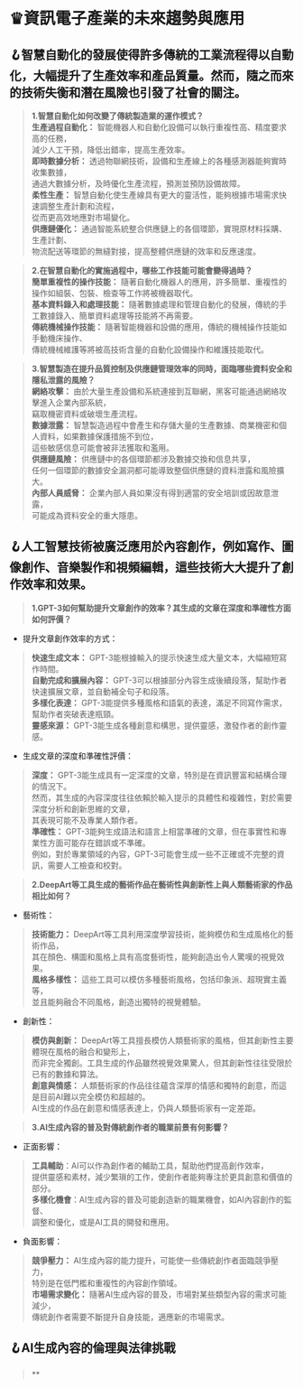 # ♛資訊電子產業的未來趨勢與應用  
## 🪝智慧自動化的發展使得許多傳統的工業流程得以自動化，大幅提升了生產效率和產品質量。然而，隨之而來的技術失衡和潛在風險也引發了社會的關注。  
> **1.智慧自動化如何改變了傳統製造業的運作模式？**  
> **生產過程自動化：** 智能機器人和自動化設備可以執行重複性高、精度要求高的任務，  
> 減少人工干預，降低出錯率，提高生產效率。  
> **即時數據分析：** 透過物聯網技術，設備和生產線上的各種感測器能夠實時收集數據，  
> 通過大數據分析，及時優化生產流程，預測並預防設備故障。  
> **柔性生產：** 智慧自動化使生產線具有更大的靈活性，能夠根據市場需求快速調整生產計劃和流程，  
> 從而更高效地應對市場變化。  
> **供應鏈優化：** 通過智能系統整合供應鏈上的各個環節，實現原材料採購、生產計劃、  
> 物流配送等環節的無縫對接，提高整體供應鏈的效率和反應速度。  

> **2.在智慧自動化的實施過程中，哪些工作技能可能會變得過時？**  
> **簡單重複性的操作技能：** 隨著自動化機器人的應用，許多簡單、重複性的操作如組裝、包裝、檢查等工作將被機器取代。  
> **基本資料錄入和處理技能：** 隨著數據處理和管理自動化的發展，傳統的手工數據錄入、簡單資料處理等技能將不再需要。  
> **傳統機械操作技能：** 隨著智能機器和設備的應用，傳統的機械操作技能如手動機床操作、  
> 傳統機械維護等將被高技術含量的自動化設備操作和維護技能取代。

>   **3.智慧製造在提升品質控制及供應鏈管理效率的同時，面臨哪些資料安全和隱私泄露的風險？**  
> **網絡攻擊：** 由於大量生產設備和系統連接到互聯網，黑客可能通過網絡攻擊進入企業內部系統，  
> 竊取機密資料或破壞生產流程。  
> **數據泄露：** 智慧製造過程中會產生和存儲大量的生產數據、商業機密和個人資料，如果數據保護措施不到位，  
> 這些敏感信息可能會被非法獲取和濫用。  
> **供應鏈風險：** 供應鏈中的各個環節都涉及數據交換和信息共享，  
> 任何一個環節的數據安全漏洞都可能導致整個供應鏈的資料泄露和風險擴大。  
> **內部人員威脅：** 企業內部人員如果沒有得到適當的安全培訓或因故意泄露，  
> 可能成為資料安全的重大隱患。  

## 🪝人工智慧技術被廣泛應用於內容創作，例如寫作、圖像創作、音樂製作和視頻編輯，這些技術大大提升了創作效率和效果。   
>  **1.GPT-3如何幫助提升文章創作的效率？其生成的文章在深度和準確性方面如何評價？**  
- 提升文章創作效率的方式：   
> **快速生成文本：** GPT-3能根據輸入的提示快速生成大量文本，大幅縮短寫作時間。   
> **自動完成和擴展內容：** GPT-3可以根據部分內容生成後續段落，幫助作者快速擴展文章，並自動補全句子和段落。  
> **多樣化表達：** GPT-3能提供多種風格和語氣的表達，滿足不同寫作需求，幫助作者突破表達瓶頸。  
> **靈感來源：** GPT-3能生成各種創意和構思，提供靈感，激發作者的創作靈感。  
- 生成文章的深度和準確性評價：  
> **深度：** GPT-3能生成具有一定深度的文章，特別是在資訊豐富和結構合理的情況下。  
> 然而，其生成的內容深度往往依賴於輸入提示的具體性和複雜性，對於需要深度分析和創新思維的文章，  
> 其表現可能不及專業人類作者。  
> **準確性：** GPT-3能夠生成語法和語言上相當準確的文章，但在事實性和專業性方面可能存在錯誤或不準確。  
> 例如，對於專業領域的內容，GPT-3可能會生成一些不正確或不完整的資訊，需要人工檢查和校對。

> **2.DeepArt等工具生成的藝術作品在藝術性與創新性上與人類藝術家的作品相比如何？**
- 藝術性：  
> **技術能力：** DeepArt等工具利用深度學習技術，能夠模仿和生成風格化的藝術作品，  
> 其在顏色、構圖和風格上具有高度藝術性，能夠創造出令人驚嘆的視覺效果。  
> **風格多樣性：** 這些工具可以模仿多種藝術風格，包括印象派、超現實主義等，  
> 並且能夠融合不同風格，創造出獨特的視覺體驗。  
- 創新性：  
> **模仿與創新：** DeepArt等工具擅長模仿人類藝術家的風格，但其創新性主要體現在風格的融合和變形上，  
> 而非完全獨創。工具生成的作品雖然視覺效果驚人，但其創新性往往受限於已有的數據和算法。  
> **創意與情感：** 人類藝術家的作品往往蘊含深厚的情感和獨特的創意，而這是目前AI難以完全模仿和超越的。  
> AI生成的作品在創意和情感表達上，仍與人類藝術家有一定差距。  

> **3.AI生成內容的普及對傳統創作者的職業前景有何影響？**
- 正面影響：  
> **工具輔助**：AI可以作為創作者的輔助工具，幫助他們提高創作效率，  
> 提供靈感和素材，減少繁瑣的工作，使創作者能夠專注於更具創意和價值的部分。  
> **多樣化機會**：AI生成內容的普及可能創造新的職業機會，如AI內容創作的監督、  
> 調整和優化，或是AI工具的開發和應用。  
- 負面影響：  
> **競爭壓力：** AI生成內容的能力提升，可能使一些傳統創作者面臨競爭壓力，  
> 特別是在低門檻和重複性的內容創作領域。  
> **市場需求變化：** 隨著AI生成內容的普及，市場對某些類型內容的需求可能減少，  
> 傳統創作者需要不斷提升自身技能，適應新的市場需求。

## 🪝AI生成內容的倫理與法律挑戰
>  **

